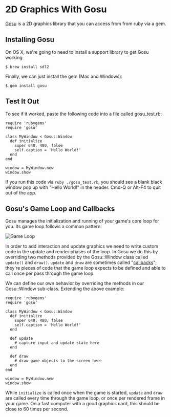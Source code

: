 # 2D Graphics With Gosu

[Gosu](http://www.libgosu.org/) is a 2D graphics library that you can
access from from ruby via a gem.

## Installing Gosu

On OS X, we're going to need to install a support library to get Gosu
working:

```
$ brew install sdl2
```

Finally, we can just install the gem (Mac and Windows):

```
$ gem install gosu
```

## Test It Out

To see if it worked, paste the following code into a file called gosu_test.rb:

```
require 'rubygems'
require 'gosu'

class MyWindow < Gosu::Window
  def initialize
    super 640, 480, false
    self.caption = 'Hello World!'
  end
end

window = MyWindow.new
window.show
```

If you run this code via ```ruby ./gosu_test.rb```, you should see a
blank black window pop up with "Hello World!" in the header. Cmd-Q or
Alt-F4 to quit out of the app.

## Gosu's Game Loop and Callbacks

Gosu manages the initialization and running of your game's core loop
for you. Its game loop follows a common pattern:

![Game Loop](http://gameprogrammingpatterns.com/images/game-loop-simple.png)

In order to add interaction and update graphics we need to write
custom code in the update and render phases of the loop. In Gosu we do
this by overriding two methods provided by the Gosu::Window class
called ```update()``` and ```draw()```. ```update``` and ```draw```
are sometimes called
"[callbacks](http://en.wikipedia.org/wiki/Callback_(computer_programming))";
they're pieces of code that the game loop expects to be defined and
able to call once per pass through the game loop.

We can define our own behavior by overriding the methods in our
Gosu::Window sub-class. Extending the above example:

```
require 'rubygems'
require 'gosu'

class MyWindow < Gosu::Window
  def initialize
    super 640, 480, false
    self.caption = 'Hello World!'
  end

  def update
    # capture input and update state here
  end

  def draw
    # draw game objects to the screen here
  end
end

window = MyWindow.new
window.show
```

While ```initialize``` is called once when the game is started,
```update``` and ```draw``` are called every time through the game
loop, or once per rendered frame in your game. On a fast computer with
a good graphics card, this should be close to 60 times per second.
